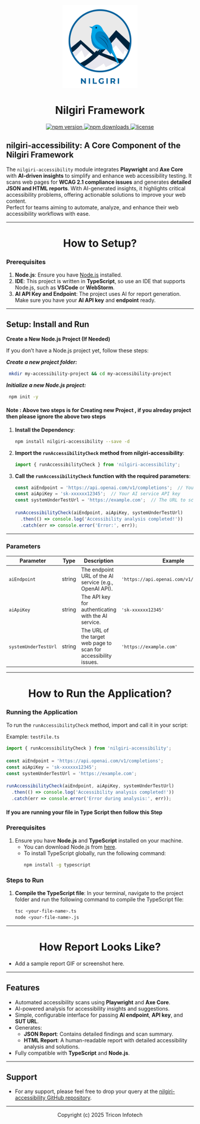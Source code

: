 
<p align="center">
  <img src="https://raw.githubusercontent.com/triconinfotech/nilgiri/main/files/nilgiri.PNG" alt="Nilgiri Logo" width="200"/>
</p>
<h1 align="center">Nilgiri Framework</h1>
<p align="center">
    <a href="https://npmjs.com/package/nilgiriaccessibility">
        <img src="https://img.shields.io/npm/v/nilgiriaccessibility.svg" alt="npm version">
    </a>
    <a href="https://npmjs.com/package/nilgiriaccessibility">
        <img src="https://img.shields.io/npm/dm/nilgiriaccessibility.svg" alt="npm downloads">
    </a>
    <a href="https://npmjs.com/package/nilgiriaccessibility">
        <img src="https://img.shields.io/npm/l/nilgiriaccessibility.svg" alt="license">
</a>

</p>

## **nilgiri-accessibility**: A Core Component of the Nilgiri Framework

The `nilgiri-accessibility` module integrates **Playwright** and **Axe Core** with **AI-driven insights** to simplify and enhance web accessibility testing. It scans web pages for **WCAG 2.1 compliance issues** and generates **detailed JSON and HTML reports**. With AI-generated insights, it highlights critical accessibility problems, offering actionable solutions to improve your web content.  
Perfect for teams aiming to automate, analyze, and enhance their web accessibility workflows with ease.

---

<h1 align="center">How to Setup?</h1>

### Prerequisites

1. **Node.js**: Ensure you have [Node.js](https://nodejs.org/) installed.
2. **IDE**: This project is written in **TypeScript**, so use an IDE that supports Node.js, such as **VSCode** or **WebStorm**.
3. **AI API Key and Endpoint**: The project uses AI for report generation. Make sure you have your **AI API key** and **endpoint** ready.

---

## Setup: Install and Run

**Create a New Node.js Project (If Needed)**

If you don’t have a Node.js project yet, follow these steps:

***Create a new project folder:***
  ```bash
   mkdir my-accessibility-project && cd my-accessibility-project
   ```
***Initialize a new Node.js project:***
  ```bash
   npm init -y
   ```
#### Note : Above two steps is for Creating new Project , if you alreday project then please ignore the above two steps

1. **Install the Dependency**:
   ```bash
   npm install nilgiri-accessibility --save -d
   ```

2. **Import the `runAccessibilityCheck` method from nilgiri-accessibility**:
   ```typescript
   import { runAccessibilityCheck } from 'nilgiri-accessibility';
   ```

3. **Call the `runAccessibilityCheck` function with the required parameters**:
   ```typescript
   const aiEndpoint = 'https://api.openai.com/v1/completions';  // Your AI service endpoint
   const aiApiKey = 'sk-xxxxxx12345';  // Your AI service API key
   const systemUnderTestUrl = 'https://example.com';  // The URL to scan

   runAccessibilityCheck(aiEndpoint, aiApiKey, systemUnderTestUrl)
     .then(() => console.log('Accessibility analysis completed!'))
     .catch(err => console.error('Error:', err));
   ```

---

### Parameters

| Parameter          | Type   | Description                                                             | Example                                     |
|--------------------|--------|-------------------------------------------------------------------------|---------------------------------------------|
| `aiEndpoint`       | string | The endpoint URL of the AI service (e.g., OpenAI API).                  | `'https://api.openai.com/v1/completions'`   |
| `aiApiKey`         | string | The API key for authenticating with the AI service.                     | `'sk-xxxxxx12345'`                          |
| `systemUnderTestUrl` | string | The URL of the target web page to scan for accessibility issues.         | `'https://example.com'`                     |

---

<h1 align="center">How to Run the Application?</h1>

### **Running the Application**
To run the `runAccessibilityCheck` method, import and call it in your script:

Example: `testFile.ts`
```typescript
import { runAccessibilityCheck } from 'nilgiri-accessibility';

const aiEndpoint = 'https://api.openai.com/v1/completions';
const aiApiKey = 'sk-xxxxxx12345';
const systemUnderTestUrl = 'https://example.com';

runAccessibilityCheck(aiEndpoint, aiApiKey, systemUnderTestUrl)
  .then(() => console.log('Accessibility analysis completed!'))
  .catch(err => console.error('Error during analysis:', err));
```

#### If you are running your file in Type Script then follow this Step 

### Prerequisites
1. Ensure you have **Node.js** and **TypeScript** installed on your machine.
   - You can download Node.js from [here](https://nodejs.org/).
   - To install TypeScript globally, run the following command:
     ```bash
     npm install -g typescript
     ```

### Steps to Run

1. **Compile the TypeScript file**:
   In your terminal, navigate to the project folder and run the following command to compile the TypeScript file:
   ```bash
   tsc <your-file-name>.ts
   node <your-file-name>.js
   

---

<h1 align="center">How Report Looks Like?</h1>

* Add a sample report GIF or screenshot here.

---

## Features
- Automated accessibility scans using **Playwright** and **Axe Core**.
- AI-powered analysis for accessibility insights and suggestions.
- Simple, configurable interface for passing **AI endpoint**, **API key**, and **SUT URL**.
- Generates:
  - **JSON Report**: Contains detailed findings and scan summary.
  - **HTML Report**: A human-readable report with detailed accessibility analysis and solutions.
- Fully compatible with **TypeScript** and **Node.js**.

---

## Support  
* For any support, please feel free to drop your query at the [nilgiri-accessibility GitHub repository](https://github.com/triconinfotech/nilgiriaccessibility/issues).  

---

<p align="center">
    Copyright (c) 2025 Tricon Infotech
</p>
